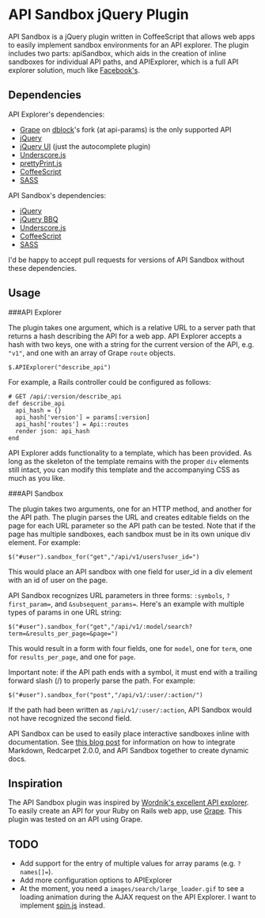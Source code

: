 API Sandbox jQuery Plugin
=========================

API Sandbox is a jQuery plugin written in CoffeeScript that allows web apps to easily implement sandbox environments for an API explorer. The plugin includes two parts: apiSandbox, which aids in the creation of inline sandboxes for individual API paths, and APIExplorer, which is a full API explorer solution, much like [Facebook's](https://developers.facebook.com/tools/explorer/).

Dependencies
------------

API Explorer's dependencies:

 * [Grape](https://github.com/dblock/grape/tree/api-params) on [dblock](https://github.com/dblock)'s fork (at api-params) is the only supported API
 * [jQuery](http://jquery.com/)
 * [jQuery UI](http://jqueryui.com/download) (just the autocomplete plugin)
 * [Underscore.js](http://documentcloud.github.com/underscore/)
 * [prettyPrint.js](https://github.com/jamespadolsey/prettyPrint.js)
 * [CoffeeScript](http://jashkenas.github.com/coffee-script/)
 * [SASS](http://sass-lang.com/)

API Sandbox's dependencies:

 * [jQuery](http://jquery.com/)
 * [jQuery BBQ](http://benalman.com/projects/jquery-bbq-plugin/)
 * [Underscore.js](http://documentcloud.github.com/underscore/)
 * [CoffeeScript](http://jashkenas.github.com/coffee-script/)
 * [SASS](http://sass-lang.com/)
 
I'd be happy to accept pull requests for versions of API Sandbox without these dependencies.

Usage
-----

###API Explorer

The plugin takes one argument, which is a relative URL to a server path that returns a hash describing the API for a web app. API Explorer accepts a hash with two keys, one with a string for the current version of the API, e.g. `"v1"`, and one with an array of Grape `route` objects.

    $.APIExplorer("describe_api")

For example, a Rails controller could be configured as follows:

    # GET /api/:version/describe_api
    def describe_api
      api_hash = {}
      api_hash['version'] = params[:version]
      api_hash['routes'] = Api::routes
      render json: api_hash
    end
    
API Explorer adds functionality to a template, which has been provided. As long as the skeleton of the template remains with the proper `div` elements still intact, you can modify this template and the accompanying CSS as much as you like.

###API Sandbox

The plugin takes two arguments, one for an HTTP method, and another for the API path. The plugin parses the URL and creates editable fields on the page for each URL parameter so the API path can be tested. Note that if the page has multiple sandboxes, each sandbox must be in its own unique div element.  For example:

    $("#user").sandbox_for("get","/api/v1/users?user_id=")

This would place an API sandbox with one field for user_id in a div element with an id of user on the page.

API Sandbox recognizes URL parameters in three forms: `:symbols`, `?first_param=`, and `&subsequent_params=`. Here's an example with multiple types of params in one URL string:

    $("#user").sandbox_for("get","/api/v1/:model/search?term=&results_per_page=&page=")

This would result in a form with four fields, one for `model`, one for `term`, one for `results_per_page`, and one for `page`.

Important note: if the API path ends with a symbol, it must end with a trailing forward slash (/) to properly parse the path. For example:

    $("#user").sandbox_for("post","/api/v1/:user/:action/")

If the path had been written as `/api/v1/:user/:action`, API Sandbox would not have recognized the second field.

API Sandbox can be used to easily place interactive sandboxes inline with documentation. See [this blog post](http://mattmcnierney.wordpress.com/2011/08/18/embedding-api-sandboxes-in-documentation/) for information on how to integrate Markdown, Redcarpet 2.0.0, and API Sandbox together to create dynamic docs.

Inspiration
-----------

The API Sandbox plugin was inspired by [Wordnik's excellent API explorer](http://developer.wordnik.com/docs). To easily create an API for your Ruby on Rails web app, use [Grape](https://github.com/intridea/grape). This plugin was tested on an API using Grape.

TODO
----

* Add support for the entry of multiple values for array params (e.g. `?names[]=`).
* Add more configuration options to APIExplorer
* At the moment, you need a `images/search/large_loader.gif` to see a loading animation during the AJAX request on the API Explorer. I want to implement [spin.js](http://fgnass.github.com/spin.js/) instead.